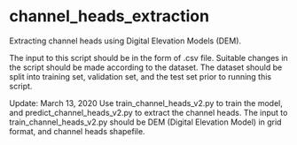 # channel_heads_extraction
Extracting channel heads using Digital Elevation Models (DEM).

The input to this script should be in the form of .csv file. Suitable changes in the script should be made according to the dataset.
The dataset should be split into training set, validation set, and the test set prior to running this script.

Update: March 13, 2020
Use train_channel_heads_v2.py to train the model, and predict_channel_heads_v2.py to extract the channel heads.
The input to train_channel_heads_v2.py should be DEM (Digital Elevation Model) in grid format, and channel heads 
shapefile.
